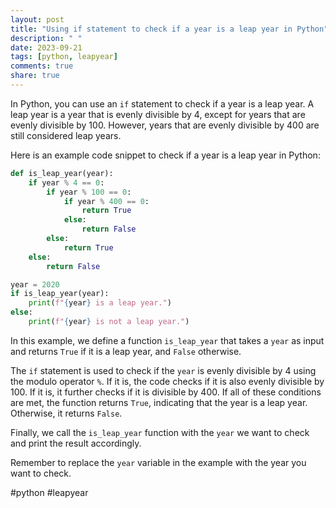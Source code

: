 ```yaml
---
layout: post
title: "Using if statement to check if a year is a leap year in Python"
description: " "
date: 2023-09-21
tags: [python, leapyear]
comments: true
share: true
---
```


In Python, you can use an `if` statement to check if a year is a leap year. A leap year is a year that is evenly divisible by 4, except for years that are evenly divisible by 100. However, years that are evenly divisible by 400 are still considered leap years.

Here is an example code snippet to check if a year is a leap year in Python:

```python
def is_leap_year(year):
    if year % 4 == 0:
        if year % 100 == 0:
            if year % 400 == 0:
                return True
            else:
                return False
        else:
            return True
    else:
        return False

year = 2020
if is_leap_year(year):
    print(f"{year} is a leap year.")
else:
    print(f"{year} is not a leap year.")
```

In this example, we define a function `is_leap_year` that takes a `year` as input and returns `True` if it is a leap year, and `False` otherwise.

The `if` statement is used to check if the `year` is evenly divisible by 4 using the modulo operator `%`. If it is, the code checks if it is also evenly divisible by 100. If it is, it further checks if it is divisible by 400. If all of these conditions are met, the function returns `True`, indicating that the year is a leap year. Otherwise, it returns `False`.

Finally, we call the `is_leap_year` function with the `year` we want to check and print the result accordingly.

Remember to replace the `year` variable in the example with the year you want to check.

#python #leapyear